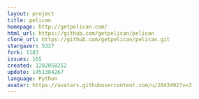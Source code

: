 ```yaml
---
layout: project
title: pelican
homepage: http://getpelican.com/
html_url: https://github.com/getpelican/pelican
clone_url: https://github.com/getpelican/pelican.git
stargazer: 5327
fork: 1183
issues: 165
created: 1282050252
update: 1451384267
language: Python
avatar: https://avatars.githubusercontent.com/u/2043492?v=3
---
```

